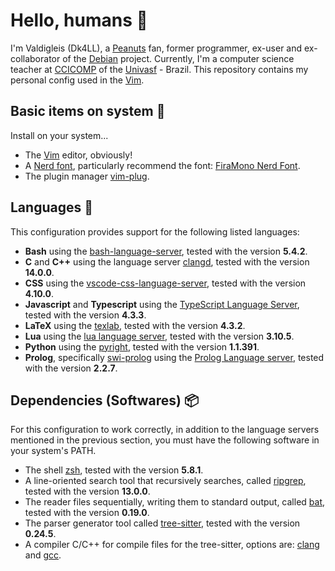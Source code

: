 # Hello, humans 👋
I'm Valdigleis (Dk4LL), a [Peanuts](https://www.peanuts.com/) fan, former programmer, ex-user and ex-collaborator of the [Debian](https://www.debian.org/) project. Currently, I'm a computer science teacher at [CCICOMP](https://portais.univasf.edu.br/ccicomp) of the [Univasf](https://www.univasf.edu.br) - Brazil. This repository contains my personal config used in the [Vim](https://www.vim.org/).

## Basic items on system 🌱
Install on your system...

- The [Vim](https://www.vim.org/) editor, obviously!
- A [Nerd font](https://www.nerdfonts.com/), particularly recommend the font: [FiraMono Nerd Font](https://github.com/ryanoasis/nerd-fonts/releases/download/v3.2.1/FiraMono.zip).
- The plugin manager [vim-plug](https://github.com/junegunn/vim-plug).

## Languages 💬
This configuration provides support for the following listed languages:

- **Bash** using the [bash-language-server](https://github.com/bash-lsp/bash-language-server), tested with the version **5.4.2**.
- **C** and **C++** using the language server [clangd](https://clangd.llvm.org/), tested with the version **14.0.0**.
- **CSS** using the [vscode-css-language-server](https://github.com/hrsh7th/vscode-langservers-extracted), tested with the version **4.10.0**.
- **Javascript** and **Typescript** using the [TypeScript Language Server](https://github.com/typescript-language-server/typescript-language-server), tested with the version **4.3.3**.
- **LaTeX** using the [texlab](https://github.com/latex-lsp/texlab), tested with the version **4.3.2**.
- **Lua** using the [lua language server](https://luals.github.io/), tested with the version **3.10.5**.
- **Python** using the [pyright](https://github.com/microsoft/pyright), tested with the version **1.1.391**.
- **Prolog**, specifically [swi-prolog](https://www.swi-prolog.org/) using the [Prolog Language server](https://github.com/jamesnvc/lsp_server), tested with the version **2.2.7**.

## Dependencies (Softwares) 📦
For this configuration to work correctly, in addition to the language servers mentioned in the previous section, you must have the following software in your system's PATH.

- The shell [zsh](https://www.zsh.org/), tested with the version **5.8.1**.
- A line-oriented search tool that recursively searches, called [ripgrep](https://github.com/BurntSushi/ripgrep), tested with the version **13.0.0**.
- The reader files sequentially, writing them to standard output, called [bat](https://github.com/sharkdp/bat), tested with the version **0.19.0**.
- The parser generator tool called [tree-sitter](https://tree-sitter.github.io/tree-sitter/), tested with the version **0.24.5**.
- A compiler C/C++ for compile files for the tree-sitter, options are: [clang](https://clang.llvm.org/) and [gcc](https://gcc.gnu.org/).

